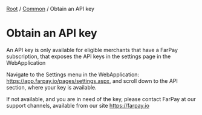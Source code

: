[Root](../Readme.md) / [Common](Readme.md) / Obtain an API key

# Obtain an API key

An API key is only available for eligible merchants that have a FarPay subscription,
that exposes the API keys in the settings page in the WebApplication

Navigate to the Settings menu in the WebApplication: https://app.farpay.io/pages/settings.aspx, 
and scroll down to the API section, where your key is available.

If not available, and you are in need of the key, please contact FarPay at our support channels,
available from our site https://farpay.io